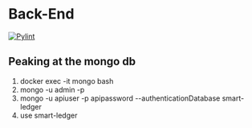 # Back-End

[![Pylint](https://github.com/CS401-Team-Project/Back-End/actions/workflows/pylint.yml/badge.svg)](https://github.com/CS401-Team-Project/Back-End/actions/workflows/pylint.yml)

## Peaking at the mongo db
1. docker exec -it mongo bash
2. mongo -u admin -p 
3. mongo -u apiuser -p apipassword --authenticationDatabase smart-ledger
4. use smart-ledger
